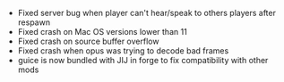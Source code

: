 - Fixed server bug when player can't hear/speak to others players after respawn
- Fixed crash on Mac OS versions lower than 11
- Fixed crash on source buffer overflow
- Fixed crash when opus was trying to decode bad frames
- guice is now bundled with JIJ in forge to fix compatibility with other mods 
